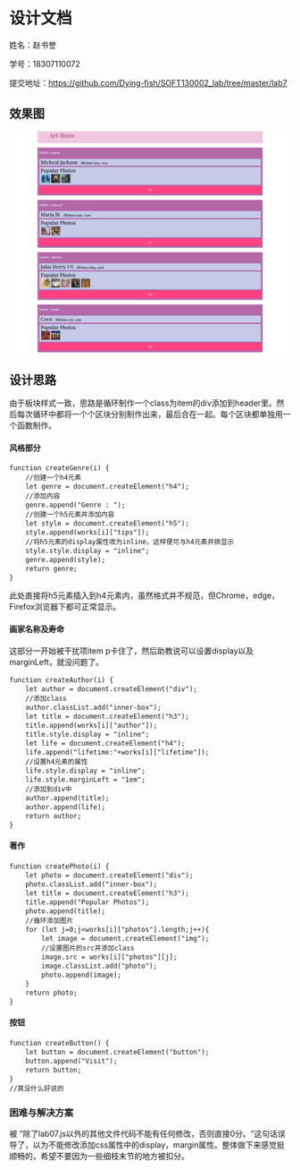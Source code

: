 # 设计文档

姓名：赵书誉

学号：18307110072

提交地址：https://github.com/Dying-fish/SOFT130002_lab/tree/master/lab7



## 效果图

![效果图](./images/效果图.png)



## 设计思路

由于板块样式一致，思路是循环制作一个class为item的div添加到header里。然后每次循环中都将一个个区块分别制作出来，最后合在一起。每个区块都单独用一个函数制作。



#### 风格部分

```
function createGenre(i) {
	//创建一个h4元素
    let genre = document.createElement("h4");
    //添加内容
    genre.append("Genre : ");
    //创建一个h5元素并添加内容
    let style = document.createElement("h5");
    style.append(works[i]["tips"]);
    //将h5元素的display属性改为inline，这样便可与h4元素并排显示
    style.style.display = "inline";
    genre.append(style);
    return genre;
}
```

此处直接将h5元素插入到h4元素内，虽然格式并不规范，但Chrome，edge，Firefox浏览器下都可正常显示。



#### 画家名称及寿命

这部分一开始被干扰项item p卡住了，然后助教说可以设置display以及marginLeft，就没问题了。

```
function createAuthor(i) {
    let author = document.createElement("div");
    //添加class
    author.classList.add("inner-box");
    let title = document.createElement("h3");
    title.append(works[i]["author"]);
    title.style.display = "inline";
    let life = document.createElement("h4");
    life.append("lifetime:"+works[i]["lifetime"]);
    //设置h4元素的属性
    life.style.display = "inline";
    life.style.marginLeft = "1em";
    //添加到div中
    author.append(title);
    author.append(life);
    return author;
}
```



#### 著作

```
function createPhoto(i) {
    let photo = document.createElement("div");
    photo.classList.add("inner-box");
    let title = document.createElement("h3");
    title.append("Popular Photos");
    photo.append(title);
    //循环添加图片
    for (let j=0;j<works[i]["photos"].length;j++){
        let image = document.createElement("img");
        //设置图片的src并添加class
        image.src = works[i]["photos"][j];
        image.classList.add("photo");
        photo.append(image);
    }
    return photo;
}
```



#### 按钮

```
function createButton() {
    let button = document.createElement("button");
    button.append("Visit");
    return button;
}
//真没什么好说的
```



### 困难与解决方案

被 ”除了lab07.js以外的其他文件代码不能有任何修改，否则直接0分。“这句话误导了，以为不能修改添加css属性中的display，margin属性。整体做下来感觉挺顺畅的，希望不要因为一些细枝末节的地方被扣分。